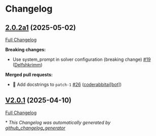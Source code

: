 # Changelog

## [2.0.2a1](https://github.com/OpenVoiceOS/ovos-openai-plugin/tree/2.0.2a1) (2025-05-02)

[Full Changelog](https://github.com/OpenVoiceOS/ovos-openai-plugin/compare/V2.0.1...2.0.2a1)

**Breaking changes:**

- Use system\_prompt in solver configuration \(breaking change\) [\#19](https://github.com/OpenVoiceOS/ovos-openai-plugin/pull/19) ([Delfshkrimm](https://github.com/Delfshkrimm))

**Merged pull requests:**

- 📝 Add docstrings to `patch-1` [\#26](https://github.com/OpenVoiceOS/ovos-openai-plugin/pull/26) ([coderabbitai[bot]](https://github.com/apps/coderabbitai))

## [V2.0.1](https://github.com/OpenVoiceOS/ovos-openai-plugin/tree/V2.0.1) (2025-04-10)

[Full Changelog](https://github.com/OpenVoiceOS/ovos-openai-plugin/compare/2.0.1...V2.0.1)



\* *This Changelog was automatically generated by [github_changelog_generator](https://github.com/github-changelog-generator/github-changelog-generator)*
